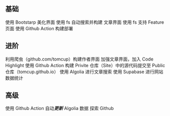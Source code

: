 ## 基础
<!-- 使用 appDir 构建应用程序 -->
使用 Bootstarp 美化界面
使用 fs 自动搜索并构建 文章界面
使用 fs 支持 Feature 页面
使用 Github Action 构建部署

## 进阶
利用爬虫（github.com/tomcup）构建作者界面
加强文章界面，加入 Code Highlight
使用 Github Action 构建 Privite 仓库（Site）中的源代码提交至 Public 仓库（tomcup.github.io）
使用 Algolia 进行文章搜索
使用 Supabase 进行网站数据统计

## 高级
使用 Github Action 自动***更新*** Algolia 数据
探索 Github